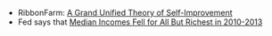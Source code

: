 * RibbonFarm: [A Grand Unified Theory of Self-Improvement](http://www.ribbonfarm.com/2014/09/03/how-to-fall-off-the-wagon/)
* Fed says that [Median Incomes Fell for All But Richest in 2010-2013](http://www.bloomberg.com/news/2014-09-04/median-incomes-fell-for-all-but-richest-in-2010-2013-fed-says.html)